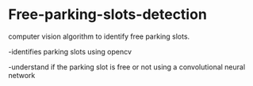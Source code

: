 # Free-parking-slots-detection
computer vision algorithm to identify free parking slots.

-identifies parking slots using opencv 

-understand if the parking slot is free or not using a convolutional neural network
